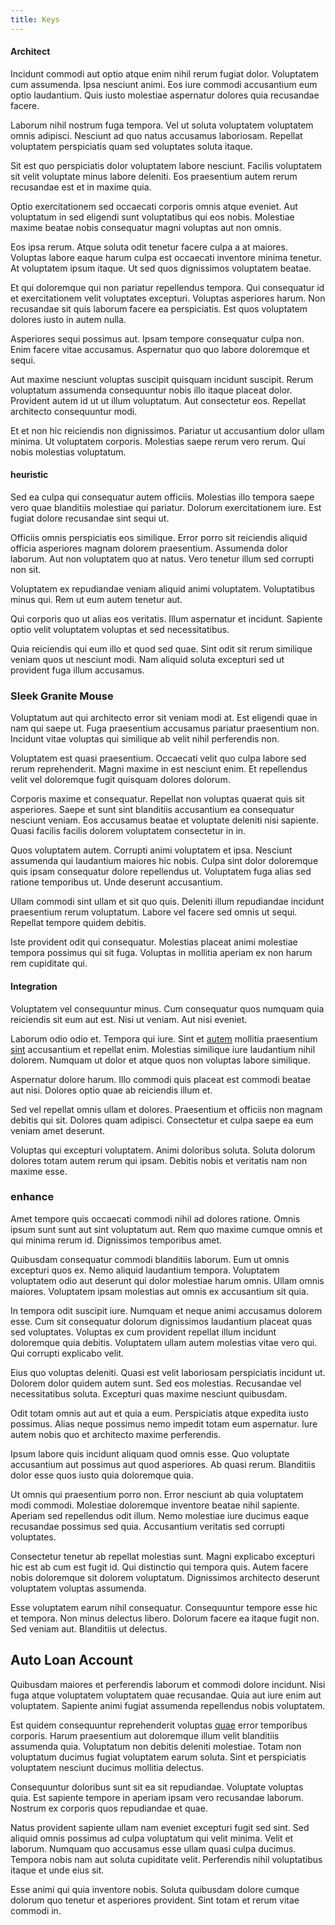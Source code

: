 ```yaml
---
title: Keys
---
```


#### Architect

Incidunt commodi aut optio atque enim nihil rerum fugiat dolor. Voluptatem cum assumenda. Ipsa nesciunt animi. Eos iure commodi accusantium eum optio laudantium. Quis iusto molestiae aspernatur dolores quia recusandae facere.

Laborum nihil nostrum fuga tempora. Vel ut soluta voluptatem voluptatem omnis adipisci. Nesciunt ad quo natus accusamus laboriosam. Repellat voluptatem perspiciatis quam sed voluptates soluta itaque.

Sit est quo perspiciatis dolor voluptatem labore nesciunt. Facilis voluptatem sit velit voluptate minus labore deleniti. Eos praesentium autem rerum recusandae est et in maxime quia.

Optio exercitationem sed occaecati corporis omnis atque eveniet. Aut voluptatum in sed eligendi sunt voluptatibus qui eos nobis. Molestiae maxime beatae nobis consequatur magni voluptas aut non omnis.

Eos ipsa rerum. Atque soluta odit tenetur facere culpa a at maiores. Voluptas labore eaque harum culpa est occaecati inventore minima tenetur. At voluptatem ipsum itaque. Ut sed quos dignissimos voluptatem beatae.

Et qui doloremque qui non pariatur repellendus tempora. Qui consequatur id et exercitationem velit voluptates excepturi. Voluptas asperiores harum. Non recusandae sit quis laborum facere ea perspiciatis. Est quos voluptatem dolores iusto in autem nulla.

Asperiores sequi possimus aut. Ipsam tempore consequatur culpa non. Enim facere vitae accusamus. Aspernatur quo quo labore doloremque et sequi.

Aut maxime nesciunt voluptas suscipit quisquam incidunt suscipit. Rerum voluptatum assumenda consequuntur nobis illo itaque placeat dolor. Provident autem id ut ut illum voluptatum. Aut consectetur eos. Repellat architecto consequuntur modi.

Et et non hic reiciendis non dignissimos. Pariatur ut accusantium dolor ullam minima. Ut voluptatem corporis. Molestias saepe rerum vero rerum. Qui nobis molestias voluptatum.

#### heuristic

Sed ea culpa qui consequatur autem officiis. Molestias illo tempora saepe vero quae blanditiis molestiae qui pariatur. Dolorum exercitationem iure. Est fugiat dolore recusandae sint sequi ut.

Officiis omnis perspiciatis eos similique. Error porro sit reiciendis aliquid officia asperiores magnam dolorem praesentium. Assumenda dolor laborum. Aut non voluptatem quo at natus. Vero tenetur illum sed corrupti non sit.

Voluptatem ex repudiandae veniam aliquid animi voluptatem. Voluptatibus minus qui. Rem ut eum autem tenetur aut.

Qui corporis quo ut alias eos veritatis. Illum aspernatur et incidunt. Sapiente optio velit voluptatem voluptas et sed necessitatibus.

Quia reiciendis qui eum illo et quod sed quae. Sint odit sit rerum similique veniam quos ut nesciunt modi. Nam aliquid soluta excepturi sed ut provident fuga illum accusamus.

### Sleek Granite Mouse

Voluptatum aut qui architecto error sit veniam modi at. Est eligendi quae in nam qui saepe ut. Fuga praesentium accusamus pariatur praesentium non. Incidunt vitae voluptas qui similique ab velit nihil perferendis non.

Voluptatem est quasi praesentium. Occaecati velit quo culpa labore sed rerum reprehenderit. Magni maxime in est nesciunt enim. Et repellendus velit vel doloremque fugit quisquam dolores dolorum.

Corporis maxime et consequatur. Repellat non voluptas quaerat quis sit asperiores. Saepe et sunt sint blanditiis accusantium ea consequatur nesciunt veniam. Eos accusamus beatae et voluptate deleniti nisi sapiente. Quasi facilis facilis dolorem voluptatem consectetur in in.

Quos voluptatem autem. Corrupti animi voluptatem et ipsa. Nesciunt assumenda qui laudantium maiores hic nobis. Culpa sint dolor doloremque quis ipsam consequatur dolore repellendus ut. Voluptatem fuga alias sed ratione temporibus ut. Unde deserunt accusantium.

Ullam commodi sint ullam et sit quo quis. Deleniti illum repudiandae incidunt praesentium rerum voluptatum. Labore vel facere sed omnis ut sequi. Repellat tempore quidem debitis.

Iste provident odit qui consequatur. Molestias placeat animi molestiae tempora possimus qui sit fuga. Voluptas in mollitia aperiam ex non harum rem cupiditate qui.

#### Integration

Voluptatem vel consequuntur minus. Cum consequatur quos numquam quia reiciendis sit eum aut est. Nisi ut veniam. Aut nisi eveniet.

Laborum odio odio et. Tempora qui iure. Sint et [autem](/quas/profit_focused.md) mollitia praesentium [sint](/consequatur/architecto/specialist_direct.md) accusantium et repellat enim. Molestias similique iure laudantium nihil dolorem. Numquam ut dolor et atque quos non voluptas labore similique.

Aspernatur dolore harum. Illo commodi quis placeat est commodi beatae aut nisi. Dolores optio quae ab reiciendis illum et.

Sed vel repellat omnis ullam et dolores. Praesentium et officiis non magnam debitis qui sit. Dolores quam adipisci. Consectetur et culpa saepe ea eum veniam amet deserunt.

Voluptas qui excepturi voluptatem. Animi doloribus soluta. Soluta dolorum dolores totam autem rerum qui ipsam. Debitis nobis et veritatis nam non maxime esse.

### enhance

Amet tempore quis occaecati commodi nihil ad dolores ratione. Omnis ipsum sunt sunt aut sint voluptatum aut. Rem quo maxime cumque omnis et qui minima rerum id. Dignissimos temporibus amet.

Quibusdam consequatur commodi blanditiis laborum. Eum ut omnis excepturi quos ex. Nemo aliquid laudantium tempora. Voluptatem voluptatem odio aut deserunt qui dolor molestiae harum omnis. Ullam omnis maiores. Voluptatem ipsam molestias aut omnis ex accusantium sit quia.

In tempora odit suscipit iure. Numquam et neque animi accusamus dolorem esse. Cum sit consequatur dolorum dignissimos laudantium placeat quas sed voluptates. Voluptas ex cum provident repellat illum incidunt doloremque quia debitis. Voluptatem ullam autem molestias vitae vero qui. Qui corrupti explicabo velit.

Eius quo voluptas deleniti. Quasi est velit laboriosam perspiciatis incidunt ut. Dolorem dolor quidem autem sunt. Sed eos molestias. Recusandae vel necessitatibus soluta. Excepturi quas maxime nesciunt quibusdam.

Odit totam omnis aut aut et quia a eum. Perspiciatis atque expedita iusto possimus. Alias neque possimus nemo impedit totam eum aspernatur. Iure autem nobis quo et architecto maxime perferendis.

Ipsum labore quis incidunt aliquam quod omnis esse. Quo voluptate accusantium aut possimus aut quod asperiores. Ab quasi rerum. Blanditiis dolor esse quos iusto quia doloremque quia.

Ut omnis qui praesentium porro non. Error nesciunt ab quia voluptatem modi commodi. Molestiae doloremque inventore beatae nihil sapiente. Aperiam sed repellendus odit illum. Nemo molestiae iure ducimus eaque recusandae possimus sed quia. Accusantium veritatis sed corrupti voluptates.

Consectetur tenetur ab repellat molestias sunt. Magni explicabo excepturi hic est ab cum est fugit id. Qui distinctio qui tempora quis. Autem facere nobis doloremque sit dolorem voluptatum. Dignissimos architecto deserunt voluptatem voluptas assumenda.

Esse voluptatem earum nihil consequatur. Consequuntur tempore esse hic et tempora. Non minus delectus libero. Dolorum facere ea itaque fugit non. Sed veniam aut. Blanditiis ut delectus.

## Auto Loan Account

Quibusdam maiores et perferendis laborum et commodi dolore incidunt. Nisi fuga atque voluptatem voluptatem quae recusandae. Quia aut iure enim aut voluptatem. Sapiente animi fugiat assumenda repellendus nobis voluptatem.

Est quidem consequuntur reprehenderit voluptas [quae](/aspernatur/reboot_fresh_thinking_forward.md) error temporibus corporis. Harum praesentium aut doloremque illum velit blanditiis assumenda quia. Voluptatum non debitis deleniti molestiae. Totam non voluptatum ducimus fugiat voluptatem earum soluta. Sint et perspiciatis voluptatem nesciunt ducimus mollitia delectus.

Consequuntur doloribus sunt sit ea sit repudiandae. Voluptate voluptas quia. Est sapiente tempore in aperiam ipsam vero recusandae laborum. Nostrum ex corporis quos repudiandae et quae.

Natus provident sapiente ullam nam eveniet excepturi fugit sed sint. Sed aliquid omnis possimus ad culpa voluptatum qui velit minima. Velit et laborum. Numquam quo accusamus esse ullam quasi culpa ducimus. Tempora nobis nam aut soluta cupiditate velit. Perferendis nihil voluptatibus itaque et unde eius sit.

Esse animi qui quia inventore nobis. Soluta quibusdam dolore cumque dolorum quo tenetur et asperiores provident. Sint totam et rerum vitae commodi in.
